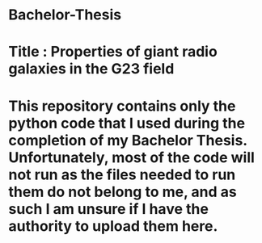 # Bachelor-Thesis
# Title : Properties of giant radio galaxies in the G23 field
# This repository contains only the python code that I used during the completion of my Bachelor Thesis. Unfortunately, most of the code will not run as the files needed to run them do not belong to me, and as such I am unsure if I have the authority to upload them here.
